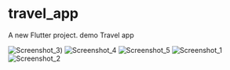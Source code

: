 # travel_app

A new Flutter project.
demo Travel app

![Screenshot_3](https://user-images.githubusercontent.com/115038084/193940322-0d804055-5bd0-4a63-a3d6-8833d7a7ac43.png))
![Screenshot_4](https://user-images.githubusercontent.com/115038084/193940530-98f54894-1dae-47b9-9f9e-5405d17f7f3e.png)
![Screenshot_5](https://user-images.githubusercontent.com/115038084/193940579-75be8693-0f23-4b98-8e05-e3cf8b0680e5.png)
![Screenshot_1](https://user-images.githubusercontent.com/115038084/193940595-0f10a01d-96fb-440c-88d5-6f2c1152a8cc.png)
![Screenshot_2](https://user-images.githubusercontent.com/115038084/193940615-d34ed471-c0c2-4b17-82a6-82c5372c72aa.png)


